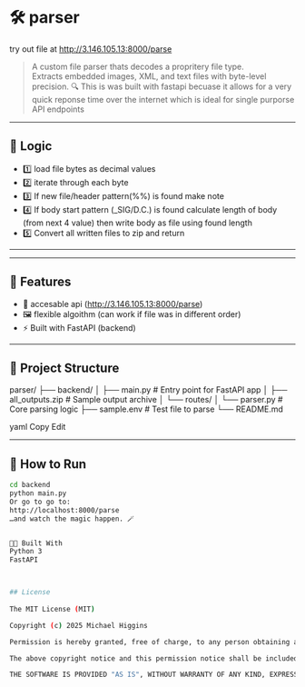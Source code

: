 # 🛠️ parser

try out file at http://3.146.105.13:8000/parse
> A custom file parser thats decodes a propritery file type.  
Extracts embedded images, XML, and text files with byte-level precision. 🔍
> This is was built with fastapi becuase it allows for a very quick reponse time over the internet which is ideal for single purporse API endpoints


---

## 🚀 Logic

- 1️⃣ load file bytes as decimal values
- 2️⃣ iterate through each byte
- 3️⃣ If new file/header pattern(%%) is found make note
- 4️⃣ If body start pattern (_SIG/D.C.) is found calculate length of body (from next 4 value) then write body as file using found length
- 5️⃣ Convert all written files to zip and return

---


---

## 🚀 Features

- 🔢 accesable api (http://3.146.105.13:8000/parse)
- 🖼️ flexible algoithm (can work if file was in different order)
- ⚡ Built with FastAPI (backend)

---

## 📁 Project Structure

parser/
├── backend/
│ ├── main.py # Entry point for FastAPI app
│ ├── all_outputs.zip # Sample output archive
│ └── routes/
│ └── parser.py # Core parsing logic
├── sample.env # Test file to parse
└── README.md

yaml
Copy
Edit

---

## 🧪 How to Run

```bash
cd backend
python main.py
Or go to go to:
http://localhost:8000/parse
…and watch the magic happen. 🪄


👩‍💻 Built With
Python 3
FastAPI



## License
 
The MIT License (MIT)

Copyright (c) 2025 Michael Higgins

Permission is hereby granted, free of charge, to any person obtaining a copy of this software and associated documentation files (the "Software"), to deal in the Software without restriction, including without limitation the rights to use, copy, modify, merge, publish, distribute, sublicense, and/or sell copies of the Software, and to permit persons to whom the Software is furnished to do so, subject to the following conditions:

The above copyright notice and this permission notice shall be included in all copies or substantial portions of the Software.

THE SOFTWARE IS PROVIDED "AS IS", WITHOUT WARRANTY OF ANY KIND, EXPRESS OR IMPLIED, INCLUDING BUT NOT LIMITED TO THE WARRANTIES OF MERCHANTABILITY, FITNESS FOR A PARTICULAR PURPOSE AND NONINFRINGEMENT. IN NO EVENT SHALL THE AUTHORS OR COPYRIGHT HOLDERS BE LIABLE FOR ANY CLAIM, DAMAGES OR OTHER LIABILITY, WHETHER IN AN ACTION OF CONTRACT, TORT OR OTHERWISE, ARISING FROM, OUT OF OR IN CONNECTION WITH THE SOFTWARE OR THE USE OR OTHER DEALINGS IN THE SOFTWARE.
